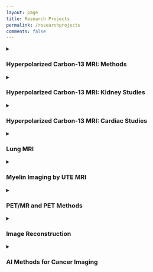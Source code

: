 ```yaml
---
layout: page
title: Research Projects
permalink: /researchprojects
comments: false
---
```


<details>
    <summary><h3>Hyperpolarized Carbon-13 MRI: Methods</h3></summary>

    Hyperpolarized Carbon-13 MRI is a relatively novel imaging method of collecting in vivo metabolic information in a minimally invasive imaging procedure. Applications for this technique span various anatomical organs, including: cardiac, kidneys, brain, liver, pancreas, and clinical significances, such as: disease and cancer staging, response to therapy and surgical planning. UCSF pioneered this work with the first in vivo human study in 2013 and continues to be a strong leader in the field. Our group currently focuses on kidney and cardiac applications as well as development of acquisition methods and analysis tools to improve speed/SNR of imaging procedures and quantification of results.  

    Our group has developed a “push-button” image acquisition methodology for semi-autonomous Hyperpolarized MR scans [1]. The user defines a region of interest (ROI) relative to the image volume, and then initiates the scan at the start of injection. The software is designed to autonomously perform all required calibrations and trigger acquisition: determine experimental timing (bolus tracking), adjust and capture MRI system properties (fine CF, B0, B1 calibration), and initiate rapid metabolic imaging. This system is defined using the [RTHawk Research Platform](https://vista.ai/products/research-rthawk/) from Vista.ai which safely adds a layer of functionality to our clinical scanner. Our rapid metabolic imaging method consists of alternating, metabolite-selective sequences which utilize either spectral-spatial or spectrally selective excitations. Coupled with automated bolus-triggering and calibrations, with our current methodology we are able to consistently maximize SNR and characterize near real-time metabolism.

    Experiment Recordings:
    * [Annotated Demo](https://youtu.be/ifZV_-7y7sY)
    * [Human Brain](https://youtu.be/Oq36Z7ayQ0g)
    * [Human Kidney](https://youtu.be/Joc9LABNRbc)

    ![HP Methods](../assets/images/research_projects/hpmethods.jpeg)

    The dynamic metabolite maps acquired after reconstruction provide relative measurements over time. However, in most applications, we are interested in looking at other metrics that may serve as biomarkers. This includes model-free metrics such as the area-under-the-curve (AUC) or AUC ratios (for example, the pyruvate to lactate AUC ratio), as well as time-to-peak (TTP). Additionally, we can use and fit our acquired dynamic signals to a pharmacokinetic model to estimate apparent rate constants such as the pyruvate to lactate rate constant (kPL). Our group has worked on and developed an inputless one-compartment model [2] (can be accessed in the [Hyperpolarized MRI Toolbox](https://github.com/LarsonLab/hyperpolarized-mri-toolbox)).

    1. Tang S, Milshteyn E, Reed G, Gordon J, Bok R, Zhu X, Zhu Z, Vigneron DB, Larson PEZ. A regional bolus tracking and real-time B1 calibration method for hyperpolarized 13 C MRI. Magn Reson Med. 2019 Feb;81(2):839-851. doi: 10.1002/mrm.27391. Epub 2018 Sep 18. PMID: 30277268; PMCID: PMC6289616.
    2. Larson PEZ, Chen HY, Gordon JW, Korn N, Maidens J, Arcak M, Tang S, Criekinge M, Carvajal L, Mammoli D, Bok R, Aggarwal R, Ferrone M, Slater JB, Nelson SJ, Kurhanewicz J, Vigneron DB. Investigation of analysis methods for hyperpolarized 13C-pyruvate metabolic MRI in prostate cancer patients. NMR Biomed. 2018 Nov;31(11):e3997. doi: 10.1002/nbm.3997. Epub 2018 Sep 19. PMID: 30230646; PMCID: PMC6392436.
</details>

<details>
    <summary><h3>Hyperpolarized Carbon-13 MRI: Kidney Studies</h3></summary>

    Chronic kidney disease and kidney cancer are two diametrically opposed pathologies but are connected in a number of ways and both pose significant public health challenges. UCSF Medical Center is a top 10 hospital in the nation and the best in Northern California for kidney care and each of its locations treats a large number of patients with kidney disease and kidney cancer. The wide-spread use of computed tomography (CT), ultrasound imaging (US) and magnetic resonance imaging (MRI) has led to an improvement on kidney disease and kidney cancer detection. However, the noninvasive prediction of renal tumor aggressiveness and rejection of kidney allograft remain a challenge with conventional imaging. As a highly energy dependent organ, the kidney requires mitochondrial oxidative phosphorylation and ATP generation for essential renal functions and protection against injury. Altered energy metabolism plays a central role in various kidney diseases and can be detected by hyperpolarized (HP) 13C metabolic MRI. To meet the clinical needs in kidney disease, our group is developing and applying HP 13C pyruvate MRI in patients with renal cell carcinoma (RCC) and patients with transplanted kidneys to identify novel imaging techniques and develop them into practical, useful diagnostic tools under the leadership of Drs. Jane Wang and Peder Larson.
 
    For the research on patients with renal tumors, our group has published a paper in Cancer, an international interdisciplinary journal of the American Cancer Society. The paper describes the first study of a cohort of renal tumor patients with HP 13C MRI technology and correlations to tumor pathology. So far, we showed that HP 13C MRI enabled improved prediction of high-grade RCCs and the potential of incorporating metabolism information from HP 13C MRI to improve the prediction of aggressive renal tumors.

    ![HP Kidney 1](../assets/images/research_projects/hpkidney_1.png)

    For the research on patients with transplanted kidneys, our group has presented our initial experience in applying HP [1-13C]pyruvate MRI to assess energy metabolism in patients with kidney allograft, and this work is ongoing.

    ![HP Kidney 2](../assets/images/research_projects/hpkidney_2.png)

    1. Tang S, Meng M V., Slater JB, et al. Metabolic imaging with hyperpolarized 13C pyruvate magnetic resonance imaging in patients with renal tumors—Initial experience. Cancer. 2021;127(15):2693-2704. doi:10.1002/cncr.33554
</details>

<details>
    <summary><h3>Hyperpolarized Carbon-13 MRI: Cardiac Studies</h3></summary>

    UCSF is one of six sites conducting hyperpolarized 13C cardiac MRI experiments, comparing healthy volunteers to hypertrophic cardiomyopathy (HCM) patients in collaboration with Dr. Roselle Abraham’s HCM clinic, a designated Center of Excellence. Hyperpolarized 13C offers a distinct advantage over FDG-PET, CEST, and 1H MRS, enabling the assessment of multiple metabolic pathways and the tracking of pyruvate-to-lactate and pyruvate-to-bicarbonate flux in a quick, non-invasive manner. Given that HCM is considered a metabolic disease, insights into various metabolic phenotypes and genotypes provide a foundation for tailored therapies. 
    
    In this ongoing study, HCM patients and healthy volunteers are injected with 1-13C pyruvate and scanned at 3T with a Helmholz “clamshell” transmit coil and an 8-channel “paddle” receive array. The HP 1-13C pyruvate scan uses an autonomous scanning protocol (RTHawk) including metabolite-specific imaging using a spectral-spatial pulse and spiral readout to acquire 2D short-axis images. We perform pharmacokinetic modeling using a unidirectional three-site “inputless” model with one physical compartment to assess the conversion of pyruvate-to-lactate (kPL) and pyruvate-to-bicarbonate (kPB). Subjects undergo fasted and fed studies, with a dose of oral glucose given in between scans to assess metabolic response and glycolysis-glucose oxidation coupling. 
    
    So far, we have demonstrated high quality metabolic imaging across the human heart in both volunteers and HCM patients.  We also showed that, in healthy participants, kPL and kPB increased after oral glucose consumption. Additionally, the correlation of kPB with blood glucose levels was highly significant. This aligns with the fact that a healthy, metabolically flexible heart utilizes fatty acids in the fasting state and transitions to more efficient oxidative phosphorylation when glucose is available. 

    ![HP Cardiac](../assets/images/research_projects/hpcardiac.png)
    Kinetic rate maps in healthy volunteers before and after oral glucose load, overlaid on 1H anatomical images. These measures of LDH and PDH activity are relatively uniform across the LV myocardium in healthy volunteers.

    1. Chen, Hsin-Yu, Jeremy W. Gordon, Nicholas Dwork, Brian T. Chung, Andrew Riselli, Sanjay Sivalokanathan, Robert A. Bok, et al. “Probing Human Heart TCA Cycle Metabolism and Response to Glucose Load Using Hyperpolarized [2-13C]Pyruvate MRS.” NMR in Biomedicine (2023): e5074. https://doi.org/10.1002/nbm.5074.
    2. Larson, Peder E. Z., Shuyu Tang, Xiaoxi Liu, Avantika Sinha, Nicholas Dwork, Sanjay Sivalokanathan, Jing Liu, et al. “Regional Quantification of Cardiac Metabolism with Hyperpolarized [1-13C]-Pyruvate CMR Evaluated in an Oral Glucose Challenge.” Journal of Cardiovascular Magnetic Resonance 25, no. 1 (December 14, 2023): 77. https://doi.org/10.1186/s12968-023-00972-7.
</details>

<details>
    <summary><h3>Lung MRI</h3></summary>

    MRI of the lungs has the potential to provide a range of anatomical and functional information to characterize the composition, structure, ventilation and perfusion. Use of pulmonary MRI is limited by relatively low signal due to the lower tissue density, artifacts and rapid signal decay rates due to magnetic susceptibility differences between tissue and air in the lungs, and tissue motion.
    
    We are developing new techniques for high-resolution and functional MRI of the lungs. This includes the use of ultrashort echo time (UTE) pulse sequences that can efficiently capture the rapidly decaying signals. We have also pioneered novel data acquisition and reconstruction strategies that can account for motion while efficiently using data to maximize SNR. This includes dynamic 3D navigators [1], iterative motion compensation (iMoCo) reconstruction [2], and Motion-Compensated Low Rank (MoCoLoR) reconstruction [3]. In addition to providing high-resolution structural imaging, these methods can also measure ventilation by measuring changes across the respiratory cycle.
    
    These methods are being translated into clinical studies, with a focus on pediatric imaging where it is desirable to eliminate CT scans and their associated radiation exposure. They are also being used with newly available commercial mid-field (0.5 T) MRI systems, which in the lungs are very promising due to the reduced magnetic susceptibility effects and longer signal decay rates.

    ![Lung MRI 1](../assets/images/research_projects/lung_mri_1.jpeg)
    Illustration of the iterative motion-compensation (iMoCo) reconstruction for UTE Lung MRI data [2], where respiratory motion can be estimated from the data itself. After dividing the data up into different motion states, images of each state are created via a motion-resolved reconstruction and then registered to each other. This is fed into the final reconstruction which can then use data from the entire free-breathing scan, maximizing the SNR efficiency.

    ![Lung MRI 2](../assets/images/research_projects/lung_mri_2.jpeg)
    Motion-compensated low-rank (MoCoLoR) reconstructions of UTE Lung MRI data across a range of patient research subjects with various ages, body sizes, and pathologies [3].

    1. Jiang, Wenwen, Frank Ong, Kevin M Johnson, Scott K Nagle, Thomas A Hope, Michael Lustig, and Peder E.Z. Larson. “Motion Robust High Resolution 3D Free-Breathing Pulmonary MRI Using Dynamic 3D Image Self-Navigator.” Magnetic Resonance in Medicine, n.d., n/a-n/a. https://doi.org/10.1002/mrm.26958. <https://github.com/PulmonaryMRI/pulmonary-MRI-reconstruction> 
    2. Zhu, Xucheng, Marilynn Chan, Michael Lustig, Kevin M. Johnson, and Peder E. Z. Larson. “Iterative Motion-Compensation Reconstruction Ultra-Short TE (iMoCo UTE) for High-Resolution Free-Breathing Pulmonary MRI.” Magnetic Resonance in Medicine 83, no. 4 (2020): 1208–21. https://doi.org/10.1002/mrm.27998.  <https://github.com/PulmonaryMRI/imoco_recon> 
    3. Tan, Fei, Xucheng Zhu, Marilynn Chan, Matthew A. Zapala, Shreyas S. Vasanawala, Frank Ong, Michael Lustig, and Peder E. Z. Larson. “Motion-Compensated Low-Rank Reconstruction for Simultaneous Structural and Functional UTE Lung MRI.” Magnetic Resonance in Medicine 90, no. 3 (2023): 1101–13. https://doi.org/10.1002/mrm.29703.  <https://github.com/PulmonaryMRI/MoCoLoR>
</details>

<details>
    <summary><h3>Myelin Imaging by UTE MRI</h3></summary>

    The myelin sheath plays an important role in normal brain function and development by facilitating long-range conduction of electrical impulses across the brain and protecting nerve fibers from injury. Loss or damage of myelin is implicated in numerous neurological disorders, including the neurodegenerative disease of multiple sclerosis (MS) associated with gross white matter damage and characteristic foci of demyelination. The benefits of myelin imaging include, myelination monitoring during aging in healthy subjects, early detection of demyelination, and assessing the treatment and re-myelination process in patients. However, due to the specific chemical environment of the bilayer-bound protons, 75% of the myelin lipid protons have T2 values well below 1 ms, which lead to magnetization decay too fast to be captured by conventional MRI techniques with TEs of milliseconds or longer.
    
    The most promising method for direct measurement of myelin is ultra-short echo time (UTE) and/or zero echo time (ZTE) MRI pulse sequences. Most UTE sequences require the immediate application of the readout gradients after the completion of the RF pulses and a center-out k-space trajectory in each data acquisition to achieve the minimum possible TE, which is on the order of microseconds to capture the fast decaying signals of myelin protons. The main challenge for these methods is to separate myelin ultrashort-T2 signals from the much larger water proton signals using a combination of an inversion recovery (IR) suppression and a dual-echo subtraction. Other studies have fitted T2*-relaxometry based on multiple components exponential decay models to extract myelin signals, which shows potential for quantitative analysis.
    
    We are working to develop and apply novel UTE MRI sequences and/or post-processing methods for direct myelin imaging. For example, utilizing novel non-Cartesian k-space patterns, multiple TE acquisitions, combining other MRI techniques like balanced steady state free precession (bSSFP) to UTE MRI, and establishing comprehensive fitting models to separate signals originating from myelin. In addition, we are partnering with collaborators at UCSF Neurology to apply these UTE MRI based imaging modalities to better characterize lesions in MS patients.

    ![Myelin Imaging](../assets/images/research_projects/myelin_ute.jpeg)

    1. Boucneau, Tanguy, Peng Cao, Shuyu Tang, Misung Han, Duan Xu, Roland G. Henry, and Peder E. Z. Larson. “In Vivo Characterization of Brain Ultrashort-T2 Components.” Magnetic Resonance in Medicine 80, no. 2 (August 1, 2018): 726–35. https://doi.org/10.1002/mrm.27037.
    2. Deveshwar, Nikhil, Jingwen Yao, Misung Han, Nicholas Dwork, Xin Shen, Emil Ljungberg, Eduardo Caverzasi, et al. “Quantification of the in Vivo Brain Ultrashort-T2 * Component in Healthy Volunteers.” Magnetic Resonance in Medicine, January 30, 2024. https://doi.org/10.1002/mrm.30013.
</details>

<details>
    <summary><h3>PET/MR and PET Methods</h3></summary>

    Positron emission tomography (PET) provides valuable information about tissue function such as metabolism, perfusion, and more. Hybrid PET/MRI systems are recently introduced commercially, and combine the functional information from PET tracers with the soft-tissue contrast from MRI. For PET/MR we have worked on motion management, quantitative imaging, and image reconstruction, and several of these techniques have broad applicability for PET.
    
    Spatially and quantitatively accurate PET requires knowledge of positron attenuation and tissue motion. For attenuation, this information is usually derived from CT, but is challenging to derive from MRI. We pioneered methods utilizing specialized ZTE MRI scans and also the use of deep learning for MR-based attenuation correction. Most recently, we integrated a Bayesian deep learning method directly with the PET reconstruction [1].  We have also integrated MRI-derived measurements of motion to correct PET data [2].
    
    In addition to attenuation and motion correction, we have worked to more generally understand what information is shared versus what information is unique between PET and MRI. Our work generating synthetic PET data from MRI datasets illustrates typical PET distributions, which can be used for generating testing data but also identifying abnormal PET distributions [3].

    ![PET](../assets/images/research_projects/pet_mr.png)
    PET/MRI reconstruction integrating MR-based attenuation correction maps and their expected uncertainty derived using a Bayesian CNN along with a maximum likelihood estimation of attenuation and activity (MLAA) method weighted based on the confidence of the attenuation maps [1].

    1. Leynes, Andrew P., Sangtae Ahn, Kristen A. Wangerin, Sandeep S. Kaushik, Florian Wiesinger, Thomas A. Hope, and Peder E. Z. Larson. “Attenuation Coefficient Estimation for PET/MRI With Bayesian Deep Learning Pseudo-CT and Maximum Likelihood Estimation of Activity and Attenuation.” IEEE Transactions on Radiation and Plasma Medical Sciences, 2021, 1–1. https://doi.org/10.1109/TRPMS.2021.3118325.
    2. Yang, Jaewon, Mehdi Khalighi, Thomas A. Hope, Karen Ordovas, and Youngho Seo. “Technical Note: Fast Respiratory Motion Estimation Using Sorted Singles without Unlist Processing: A Feasibility Study.” Medical Physics 44, no. 5 (May 1, 2017): 1632–37. https://doi.org/10.1002/mp.12115.
    3. Rajagopal, Abhejit, Yutaka Natsuaki, Kristen Wangerin, Mahdjoub Hamdi, Hongyu An, John J. Sunderland, Richard Laforest, Paul E. Kinahan, Peder E. Z. Larson, and Thomas A. Hope. “Synthetic PET via Domain Translation of 3-D MRI.” IEEE Transactions on Radiation and Plasma Medical Sciences 7, no. 4 (April 2023): 333–43. https://doi.org/10.1109/TRPMS.2022.3223275.
</details>

<details>
    <summary><h3>Image Reconstruction</h3></summary>

    MR images are obtained in the frequency domain, or k-space, and are transformed, typically with a FFT to generate images for research and diagnostic purposes. However, since MRI is a  slower imaging modality compared to its peers like CT, recent research looked to develop methods to speed up the reconstruction process which can broadly be defined as model-based and deep learning based.
    
    Model-based methods, including parallel imaging and compressed sensing use physical constraints to speed up the scan. Parallel imaging techniques such as SENSE and GRAPPA leverage spatial information from multiple receive coil signals to reconstruct MR images. This can reduce the acquisition time since k-space is undersampled while maintaining image quality. Compressed sensing exploits the inherent sparsity of medical images in the wavelet domain and uses iterative non-linear reconstruction solvers to converge to a generated image. 
    
    Deep-learning methods, and by extension, unrolled algorithms attempt to leverage the data consistency with traditional iterative reconstruction but also take advantage of learning from vast datasets to capture patterns and relationships on a population level that wouldn’t be easy using classic methods. These methods are data hungry and computationally expensive. 
    
    Our research group has experience in developing and applying both types of methods, with our most recent work focusing on deep-learning methods. This has included developing a scan-specific, self-supervised method that does not require training or calibration data [1] and using deep generative models to synthesize large amounts of raw data from clinical images that can be used to train these models [2].

    ![Image Reconstruction 1](../assets/images/research_projects/img_recon_1.png)

    ![Image Reconstruction 2](../assets/images/research_projects/img_recon_2.png)

    1. Leynes, Andrew P., Nikhil Deveshwar, Srikantan S. Nagarajan, and Peder E. Z. Larson. “Scan-Specific Self-Supervised Bayesian Deep Non-Linear Inversion for Undersampled MRI Reconstruction.” arXiv, December 9, 2023. https://doi.org/10.48550/arXiv.2203.00361.
    2. Deveshwar, Nikhil, Abhejit Rajagopal, Sule Sahin, Efrat Shimron, and Peder E. Z. Larson. “Synthesizing Complex-Valued Multicoil MRI Data from Magnitude-Only Images.” Bioengineering 10, no. 3 (March 2023): 358. https://doi.org/10.3390/bioengineering10030358.
</details>

<details>
    <summary><h3>AI Methods for Cancer Imaging</h3></summary>

    Biomedical imaging is an integral part of the management of cancer, from diagnosis to staging and monitoring response to treatments. Modern computer vision and AI techniques are set to revolutionize cancer imaging. We believe there are significant opportunities to create more reproducible assessments, automated quantifications of disease, and even discover new imaging characteristics of aggressive disease.
    
    In primary prostate cancer and localized kidney cancer, the main challenge is to improve our identification of aggressive, clinically-significant disease. In primary prostate cancer, MRI is typically used prior to biopsy, offering an opportunity to better localize biopsy samples or even rule out the need for biopsy. We have curated an internal database of over 1000 prostate cancer patients with MRI. We have also developed a specialized, mixed-supervision deep learning method to utilize all available clinical pathology data regardless of its specificity, and this was shown to improve performance of identification of clinically-significant prostate cancer [1]. We also showed it can be used across different medical centers data with federated learning, a distributed method that doesn’t require data sharing [2].

    ![AI Methods Cancer Imaging](../assets/images/research_projects/ai_cancer.png)

    We are also exploring projects using other imaging modalities where UCSF has significant experience such as PET for metastatic prostate cancer and CT for kidney cancers, all still aiming to improve our assessments of cancer with imaging.

    1. Rajagopal, Abhejit, Antonio C. Westphalen, Nathan Velarde, Tim Ullrich, Jeffry P. Simko, Hao Nguyen, Thomas A. Hope, Peder E. Z. Larson, and Kirti Magudia. “Mixed Supervision of Histopathology Improves Prostate Cancer Classification from MRI.” arXiv, December 12, 2022. https://doi.org/10.48550/arXiv.2212.06336.
    2. Rajagopal, Abhejit, Ekaterina Redekop, Anil Kemisetti, Rushikesh Kulkarni, Steven Raman, Karthik Sarma, Kirti Magudia, Corey W. Arnold, and Peder E. Z. Larson. “Federated Learning with Research Prototypes: Application to Multi-Center MRI-Based Detection of Prostate Cancer with Diverse Histopathology.” Academic Radiology, Special Issue: Adapting after COVID, 30, no. 4 (April 1, 2023): 644–57. https://doi.org/10.1016/j.acra.2023.02.012.
</details>
